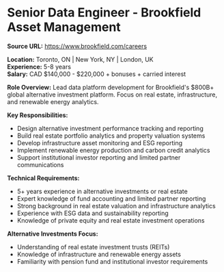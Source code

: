 # Senior Data Engineer - Brookfield Asset Management

**Source URL:** https://www.brookfield.com/careers

**Location:** Toronto, ON | New York, NY | London, UK  
**Experience:** 5-8 years  
**Salary:** CAD $140,000 - $220,000 + bonuses + carried interest

**Role Overview:**
Lead data platform development for Brookfield's $800B+ global alternative investment platform. Focus on real estate, infrastructure, and renewable energy analytics.

**Key Responsibilities:**
- Design alternative investment performance tracking and reporting
- Build real estate portfolio analytics and property valuation systems
- Develop infrastructure asset monitoring and ESG reporting
- Implement renewable energy production and carbon credit analytics
- Support institutional investor reporting and limited partner communications

**Technical Requirements:**
- 5+ years experience in alternative investments or real estate
- Expert knowledge of fund accounting and limited partner reporting
- Strong background in real estate valuation and infrastructure analytics
- Experience with ESG data and sustainability reporting
- Knowledge of private equity and real estate investment operations

**Alternative Investments Focus:**
- Understanding of real estate investment trusts (REITs)
- Knowledge of infrastructure and renewable energy assets
- Familiarity with pension fund and institutional investor requirements